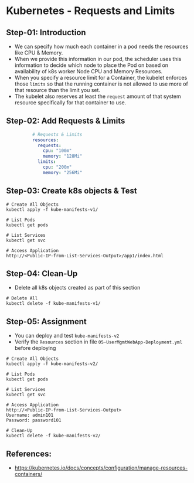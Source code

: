 # Kubernetes - Requests and Limits

## Step-01: Introduction
- We can specify how much each container in a pod needs the resources like CPU & Memory. 
- When we provide this information in our pod, the scheduler uses this information to decide which node to place the Pod on based on availability of k8s worker Node CPU and Memory Resources. 
- When you specify a resource limit for a Container, the kubelet enforces those `limits` so that the running container is not allowed to use more of that resource than the limit you set. 
-  The kubelet also reserves at least the `request` amount of that system resource specifically for that container to use.

## Step-02: Add Requests & Limits
```yaml
          # Requests & Limits    
          resources:
            requests:
              cpu: "100m" 
              memory: "128Mi"
            limits:
              cpu: "200m"
              memory: "256Mi"                                                         
```

## Step-03: Create k8s objects & Test
```
# Create All Objects
kubectl apply -f kube-manifests-v1/

# List Pods
kubectl get pods

# List Services
kubectl get svc

# Access Application 
http://<Public-IP-from-List-Services-Output>/app1/index.html
```
## Step-04: Clean-Up
- Delete all k8s objects created as part of this section
```
# Delete All
kubectl delete -f kube-manifests-v1/
```

## Step-05: Assignment
- You can deploy and test `kube-manifests-v2`
- Verify the `Resources` section in file `05-UserMgmtWebApp-Deployment.yml` before deploying
```
# Create All Objects
kubectl apply -f kube-manifests-v2/

# List Pods
kubectl get pods

# List Services
kubectl get svc

# Access Application 
http://<Public-IP-from-List-Services-Output>
Username: admin101
Password: password101

# Clean-Up
kubectl delete -f kube-manifests-v2/
```


## References:
- https://kubernetes.io/docs/concepts/configuration/manage-resources-containers/